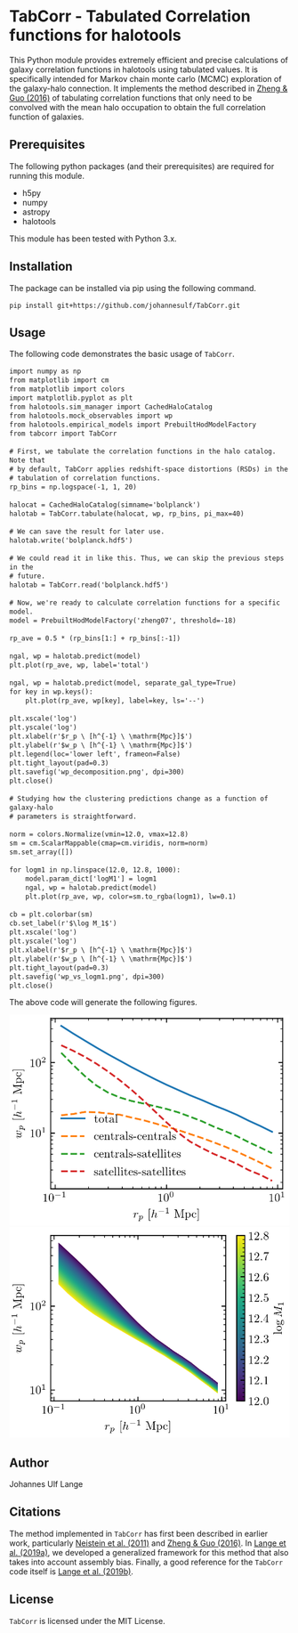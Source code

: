 # TabCorr - Tabulated Correlation functions for halotools

This Python module provides extremely efficient and precise calculations of galaxy correlation functions in halotools using tabulated values. It is specifically intended for Markov chain monte carlo (MCMC) exploration of the galaxy-halo connection. It implements the method described in [Zheng & Guo (2016)](https://doi.org/10.1093/mnras/stw523) of tabulating correlation functions that only need to be convolved with the mean halo occupation to obtain the full correlation function of galaxies.

## Prerequisites

The following python packages (and their prerequisites) are required for running this module.

* h5py
* numpy
* astropy
* halotools

This module has been tested with Python 3.x.

## Installation

The package can be installed via pip using the following command.

```
pip install git+https://github.com/johannesulf/TabCorr.git
```

## Usage

The following code demonstrates the basic usage of `TabCorr`.

```
import numpy as np
from matplotlib import cm
from matplotlib import colors
import matplotlib.pyplot as plt
from halotools.sim_manager import CachedHaloCatalog
from halotools.mock_observables import wp
from halotools.empirical_models import PrebuiltHodModelFactory
from tabcorr import TabCorr

# First, we tabulate the correlation functions in the halo catalog. Note that
# by default, TabCorr applies redshift-space distortions (RSDs) in the
# tabulation of correlation functions.
rp_bins = np.logspace(-1, 1, 20)

halocat = CachedHaloCatalog(simname='bolplanck')
halotab = TabCorr.tabulate(halocat, wp, rp_bins, pi_max=40)

# We can save the result for later use.
halotab.write('bolplanck.hdf5')

# We could read it in like this. Thus, we can skip the previous steps in the
# future.
halotab = TabCorr.read('bolplanck.hdf5')

# Now, we're ready to calculate correlation functions for a specific model.
model = PrebuiltHodModelFactory('zheng07', threshold=-18)

rp_ave = 0.5 * (rp_bins[1:] + rp_bins[:-1])

ngal, wp = halotab.predict(model)
plt.plot(rp_ave, wp, label='total')

ngal, wp = halotab.predict(model, separate_gal_type=True)
for key in wp.keys():
    plt.plot(rp_ave, wp[key], label=key, ls='--')

plt.xscale('log')
plt.yscale('log')
plt.xlabel(r'$r_p \ [h^{-1} \ \mathrm{Mpc}]$')
plt.ylabel(r'$w_p \ [h^{-1} \ \mathrm{Mpc}]$')
plt.legend(loc='lower left', frameon=False)
plt.tight_layout(pad=0.3)
plt.savefig('wp_decomposition.png', dpi=300)
plt.close()

# Studying how the clustering predictions change as a function of galaxy-halo
# parameters is straightforward.

norm = colors.Normalize(vmin=12.0, vmax=12.8)
sm = cm.ScalarMappable(cmap=cm.viridis, norm=norm)
sm.set_array([])

for logm1 in np.linspace(12.0, 12.8, 1000):
    model.param_dict['logM1'] = logm1
    ngal, wp = halotab.predict(model)
    plt.plot(rp_ave, wp, color=sm.to_rgba(logm1), lw=0.1)

cb = plt.colorbar(sm)
cb.set_label(r'$\log M_1$')
plt.xscale('log')
plt.yscale('log')
plt.xlabel(r'$r_p \ [h^{-1} \ \mathrm{Mpc}]$')
plt.ylabel(r'$w_p \ [h^{-1} \ \mathrm{Mpc}]$')
plt.tight_layout(pad=0.3)
plt.savefig('wp_vs_logm1.png', dpi=300)
plt.close()

```

The above code will generate the following figures.

![wp_decomposition](scripts/wp_decomposition.png)
![wp_vs_logm1](scripts/wp_vs_logm1.png)

## Author

Johannes Ulf Lange

## Citations

The method implemented in `TabCorr` has first been described in earlier work, particularly [Neistein et al. (2011)](https://doi.org/10.1111/j.1365-2966.2011.19145.x) and [Zheng & Guo (2016)](https://doi.org/10.1093/mnras/stw523). In [Lange et al. (2019a)](https://doi.org/10.1093/mnras/stz2124), we developed a generalized framework for this method that also takes into account assembly bias. Finally, a good reference for the `TabCorr` code itself is [Lange et al. (2019b)](https://doi.org/10.1093/mnras/stz2664).

## License

`TabCorr` is licensed under the MIT License.
